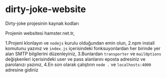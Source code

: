 # dirty-joke-website
Dirty-joke projesinin kaynak kodları

Projenin websitesi hamster.net.tr,

1.Projeni klonlayın ve `nodejs` kurulu olduğundan emin olun,
2.npm install komutunu yazınız ve `index.js` içerisindeki fonksuyonlardan her birinde yer alan SMTP bilgilerini düzenleyiniz,
3.Bunlardan `transporter` ve `mailOptions` değişkenleri içerisindeki user ve pass alanlarını eposta adresiniz ve parolanızı yazınız,
4.En son olarak çalıştırın `node .` ve `localhosts:4000` adresine gidiniz
